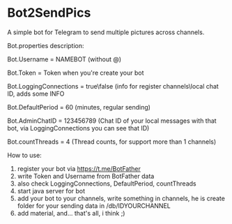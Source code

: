 # Bot2SendPics
A simple bot for Telegram to send multiple pictures across channels.

Bot.properties description:

Bot.Username = NAMEBOT (without @)

Bot.Token = Token when you're create your bot

Bot.LoggingConnections = true\false (info for register channels\local chat ID, adds some INFO

Bot.DefaultPeriod = 60 (minutes, regular sending)

Bot.AdminChatID = 123456789 (Chat ID of your local messages with that bot, via LoggingConnections you can see that ID)

Bot.countThreads = 4 (Thread counts, for support more than 1 channels)

How to use:

1) register your bot via https://t.me/BotFather
2) write Token and Username from BotFather data
3) also check LoggingConnections, DefaultPeriod, countThreads
4) start java server for bot
5) add your bot to your channels, write something in channels, he is create folder for your sending data in /db/IDYOURCHANNEL
6) add material, and... that's all, i think ;)

